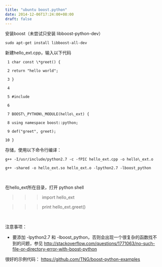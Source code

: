 ```yaml
---
title: "ubuntu boost.python"
date: 2014-12-06T17:24:00+08:00
draft: false
---
```


安装boost（未尝试只安装 libboost-python-dev）




```
sudo apt-get install libboost-all-dev
```


新建hello\_ext.cpp，输入以下代码




```
 1 char const \*greet() {
 2 return "hello world";
 3 }
 4 
 5 #include 
 6 
 7 BOOST\_PYTHON\_MODULE(hello\_ext) {
 8 using namespace boost::python;
 9 def("greet", greet);
10 }
```


存储，使用以下命令行编译：




```
g++ -I/usr/include/python2.7 -c -fPIC hello_ext.cpp -o hello\_ext.o
g++ -shared -o hello_ext.so hello_ext.o -lpython2.7 -lboost_python
```


 


在hello\_ext所在目录，打开 python shell


>>> import hello\_ext


>>> print hello\_ext.greet()


 


注意事项：


- 要添加 -lpython2.7 和 -lboost\_python，否则会出现一个很复杂的函数找不到的问题，参见 http://stackoverflow.com/questions/1771063/no-such-file-or-directory-error-with-boost-python


很好的示例代码： https://github.com/TNG/boost-python-examples


